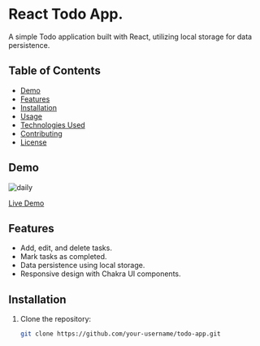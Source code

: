 # React Todo App.

A simple Todo application built with React, utilizing local storage for data persistence.

## Table of Contents

- [Demo](#demo)
- [Features](#features)
- [Installation](#installation)
- [Usage](#usage)
- [Technologies Used](#technologies-used)
- [Contributing](#contributing)
- [License](#license)

## Demo

![daily](https://github.com/RohithBhat19/ToDO/assets/88024795/9b90995a-287a-45ee-9623-1abf6e06ec07)


[Live Demo](#) <!-- Add the link to your live demo when available -->

## Features

- Add, edit, and delete tasks.
- Mark tasks as completed.
- Data persistence using local storage.
- Responsive design with Chakra UI components.

## Installation

1. Clone the repository:

   ```bash
   git clone https://github.com/your-username/todo-app.git

